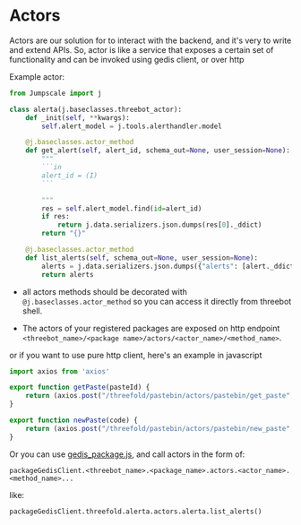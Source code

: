 # Actors

Actors are our solution for to interact with the backend, and it's very to write and extend APIs. So, actor is like a service that exposes a certain set of functionality and can be invoked using gedis client, or over http


Example actor:

````python
from Jumpscale import j

class alerta(j.baseclasses.threebot_actor):
    def _init(self, **kwargs):
        self.alert_model = j.tools.alerthandler.model

    @j.baseclasses.actor_method
    def get_alert(self, alert_id, schema_out=None, user_session=None):
        """
        ```in
        alert_id = (I)
        ```

        """
        res = self.alert_model.find(id=alert_id)
        if res:
            return j.data.serializers.json.dumps(res[0]._ddict)
        return "{}"

    @j.baseclasses.actor_method
    def list_alerts(self, schema_out=None, user_session=None):
        alerts = j.data.serializers.json.dumps({"alerts": [alert._ddict for alert in self.alert_model.find()]})
        return alerts

````

- all actors methods should be decorated with `@j.baseclasses.actor_method` so you can access it directly from threebot shell.

- The actors of your registered packages are exposed on http endpoint `<threebot_name>/<package name>/actors/<actor_name>/<method_name>`.

or if you want to use pure http client, here's an example in javascript
```javascript
import axios from 'axios'

export function getPaste(pasteId) {
    return (axios.post("/threefold/pastebin/actors/pastebin/get_paste", { "args": { "paste_id": pasteId } }))
}

export function newPaste(code) {
    return (axios.post("/threefold/pastebin/actors/pastebin/new_paste", { "args": { "code": code } }))
}
```

Or you can use [gedis_package.js](https://github.com/threefoldtech/jumpscaleX_weblibs/tree/development/static/gedis/gedis_package.js), and call actors in the form of:

`packageGedisClient.<threebot_name>.<package_name>.actors.<actor_name>.<method_name>...`

like:

`packageGedisClient.threefold.alerta.actors.alerta.list_alerts()`
